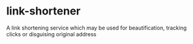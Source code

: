 # link-shortener
A link shortening service which may be used for beautification, tracking clicks or disguising original address
